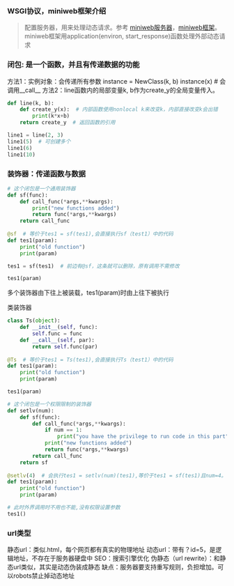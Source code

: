 ### WSGI协议，miniweb框架介绍
> 配置服务器，用来处理动态请求。参考 [miniweb服务器]，[miniweb框架]。
miniweb框架用application(environ, start_response)函数处理外部动态请求

[miniweb服务器]: .\P6-miniweb\basic-miniweb\web-server.py
[miniweb框架]: .\P6-miniweb\basic-miniweb\dynamic\mini_web.py

### 闭包: 是一个函数，并且有传递数据的功能
方法1：实例对象：会传递所有参数
instance = NewClass(k, b)
instance(x)  # 会调用__call__
方法2：line函数内的局部变量k, b作为create_y的全局变量传入。

```python
def line(k, b):
    def create_y(x):  # 内部函数使用nonlocal k来改变k，内部直接改变k会出错
        print(k*x+b)
    return create_y  # 返回函数的引用

line1 = line(2, 3)
line1(5)  # 可创建多个
line1(6)
line1(10)
```

### 装饰器：传递函数与数据

```python
# 这个闭包是一个通用装饰器
def sf(func):
    def call_func(*args,**kwargs):
        print("new functions added")
        return func(*args,**kwargs)
    return call_func
    
@sf  # 等价于tes1 = sf(tes1),会直接执行sf（test1）中的代码
def tes1(param):
    print("old function")
    print(param)

tes1 = sf(tes1)  # 前边有@sf，这条就可以删除，原有调用不需修改

tes1(param)
```
多个装饰器由下往上被装载，tes1(param)时由上往下被执行

类装饰器

```python
class Ts(object):
    def __init__(self, func):
        self.func = func
    def __call__(self, par):
        return self.func(par)
        
@Ts  # 等价于tes1 = Ts(tes1),会直接执行Ts（test1）中的代码
def tes1(param):
    print("old function")
    print(param)

tes1(param)
```


```python
# 这个闭包是一个权限限制的装饰器
def setlv(num):
    def sf(func):
        def call_func(*args,**kwargs):
            if num == 1:
                print("you have the privilege to run code in this part")
            print("new functions added")
            return func(*args,**kwargs)
        return call_func
    return sf
    
@setlv(4)  # 会执行tes1 = setlv(num)(tes1),等价于tes1 = sf(tes1)且num=4。
def tes1(param):
    print("old function")
    print(param)

# 此时外界调用时不用也不能,没有权限设置参数
tes1()
```

### url类型
静态url：类似.html，每个网页都有真实的物理地址
动态url：带有？id=5，是逻辑地址，不存在于服务器硬盘中
SEO：搜索引擎优化
伪静态（url rewrite）：和静态url类似，其实是动态伪装成静态
缺点：服务器要支持重写规则，负担增加。可以robots禁止掉动态地址